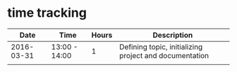# time tracking

|    Date    |     Time      | Hours |                      Description                       |
|------------|---------------|-------|--------------------------------------------------------|
| 2016-03-31 | 13:00 - 14:00 | 1     | Defining topic, initializing project and documentation |
|            |               |       |                                                        |
